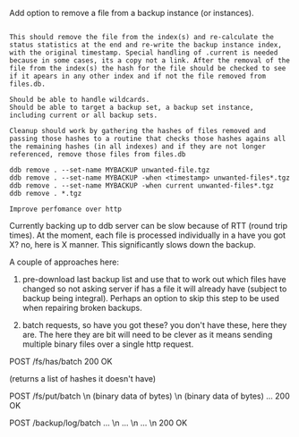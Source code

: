 
Add option to remove a file from a backup instance (or instances).
~~~~

This should remove the file from the index(s) and re-calculate the status statistics at the end and re-write the backup instance index, with the original timestamp. Special handling of .current is needed because in some cases, its a copy not a link. After the removal of the file from the index(s) the hash for the file should be checked to see if it apears in any other index and if not the file removed from files.db.

Should be able to handle wildcards.
Should be able to target a backup set, a backup set instance, including current or all backup sets.

Cleanup should work by gathering the hashes of files removed and passing those hashes to a routine that checks those hashes agains all the remaining hashes (in all indexes) and if they are not longer referenced, remove those files from files.db

ddb remove . --set-name MYBACKUP unwanted-file.tgz
ddb remove . --set-name MYBACKUP -when <timestamp> unwanted-files*.tgz
ddb remove . --set-name MYBACKUP -when current unwanted-files*.tgz
ddb remove . *.tgz

Improve perfomance over http
~~~~

Currently backing up to ddb server can be slow because of RTT (round trip times). At the moment, each file is processed individually in a have you got X? no, here is X manner. This significantly slows down the backup.

A couple of approaches here:

1. pre-download last backup list and use that to work out which files have changed so not asking server if has a file it will already have (subject to backup being integral). Perhaps an option to skip this step to be used when repairing broken backups.

2. batch requests, so have you got these? you don't have these, here they are. The here they are bit will need to be clever as it means sending multiple binary files over a single http request.

  POST /fs/has/batch
  <size> <hash>
  <size> <hash>
  <size> <hash>
  200 OK

  (returns a list of hashes it doesn't have)

  POST /fs/put/batch
  <size> <hash>\n
  (binary data of <size> bytes)
  <size> <hash>\n
  (binary data of <size> bytes)
  ...
  200 OK

  POST /backup/log/batch
  <size> <hash> <time> ... <name>\n
  <size> <hash> <time> ... <name>\n
  <size> <hash> <time> ... <name>\n
  200 OK
